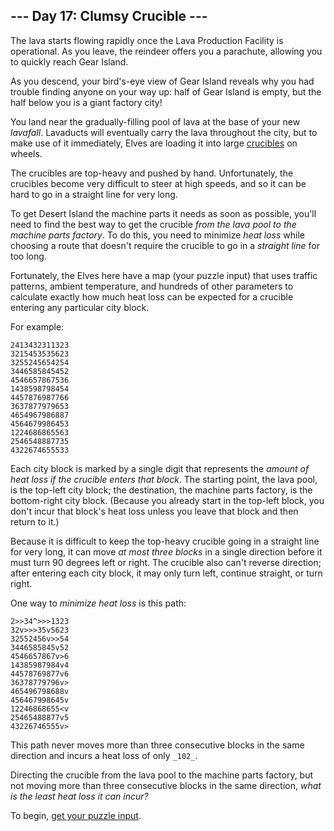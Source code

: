 ## --- Day 17: Clumsy Crucible ---

The lava starts flowing rapidly once the Lava Production Facility is
operational. As you leave, the reindeer offers you a parachute, allowing you to
quickly reach Gear Island.

As you descend, your bird's-eye view of Gear Island reveals why you had trouble
finding anyone on your way up: half of Gear Island is empty, but the half below
you is a giant factory city!

You land near the gradually-filling pool of lava at the base of your new
_lavafall_. Lavaducts will eventually carry the lava throughout the city, but to
make use of it immediately, Elves are loading it into
large  [crucibles](https://en.wikipedia.org/wiki/Crucible)  on wheels.

The crucibles are top-heavy and pushed by hand. Unfortunately, the crucibles
become very difficult to steer at high speeds, and so it can be hard to go in a
straight line for very long.

To get Desert Island the machine parts it needs as soon as possible, you'll need
to find the best way to get the crucible  _from the lava pool to the machine
parts factory_. To do this, you need to minimize  _heat loss_  while choosing a
route that doesn't require the crucible to go in a  _straight line_  for too
long.

Fortunately, the Elves here have a map (your puzzle input) that uses traffic
patterns, ambient temperature, and hundreds of other parameters to calculate
exactly how much heat loss can be expected for a crucible entering any
particular city block.

For example:

```
2413432311323
3215453535623
3255245654254
3446585845452
4546657867536
1438598798454
4457876987766
3637877979653
4654967986887
4564679986453
1224686865563
2546548887735
4322674655533
```

Each city block is marked by a single digit that represents the  _amount of heat
loss if the crucible enters that block_. The starting point, the lava pool, is
the top-left city block; the destination, the machine parts factory, is the
bottom-right city block. (Because you already start in the top-left block, you
don't incur that block's heat loss unless you leave that block and then return
to it.)

Because it is difficult to keep the top-heavy crucible going in a straight line
for very long, it can move  _at most three blocks_  in a single direction before
it must turn 90 degrees left or right. The crucible also can't reverse
direction; after entering each city block, it may only turn left, continue
straight, or turn right.

One way to  _minimize heat loss_  is this path:

```
2>>34^>>>1323
32v>>>35v5623
32552456v>>54
3446585845v52
4546657867v>6
14385987984v4
44578769877v6
36378779796v>
465496798688v
456467998645v
12246868655<v
25465488877v5
43226746555v>
```

This path never moves more than three consecutive blocks in the same direction
and incurs a heat loss of only  `_102_`.

Directing the crucible from the lava pool to the machine parts factory, but not
moving more than three consecutive blocks in the same direction,  _what is the
least heat loss it can incur?_

To begin,  [get your puzzle input](https://adventofcode.com/2023/day/17/input).
